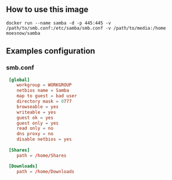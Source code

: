 ## How to use this image

`docker run --name samba -d -p 445:445 -v /path/to/smb.conf:/etc/samba/smb.conf -v /path/to/media:/home moesnow/samba`

## Examples configuration

### smb.conf

```smb.conf
 [global]
    workgroup = WORKGROUP
    netbios name = Samba
    map to guest = bad user
    directory mask = 0777
    browseable = yes
    writeable = yes
    guest ok = yes
    guest only = yes
    read only = no
    dns proxy = no
    disable netbios = yes
 
 [Shares]
    path = /home/Shares

 [Downloads]
    path = /home/Downloads
```
